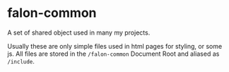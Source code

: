 # falon-common
 A set of shared object used in many my projects.
 
Usually these are only simple files used in html pages for styling, or some js.
All files are stored in the `/falon-common` Document Root and aliased as `/include`.
